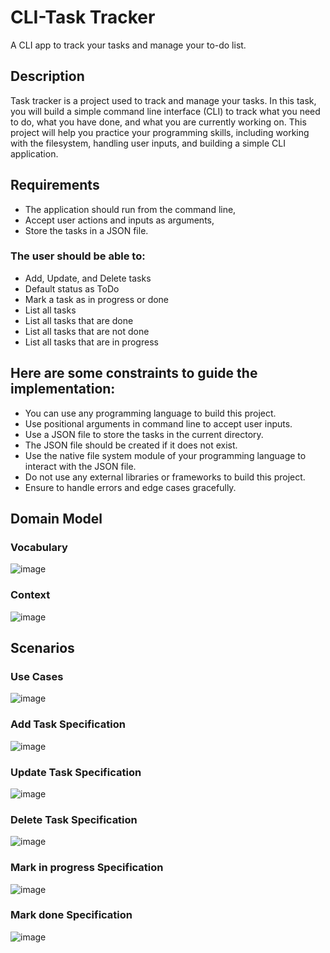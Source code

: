 # CLI-Task Tracker
A CLI app to track your tasks and manage your to-do list.
## Description
Task tracker is a project used to track and manage your tasks. In this task, you will build a simple command line interface (CLI) to track what you need to do, what you have done, and what you are currently working on. This project will help you practice your programming skills, including working with the filesystem, handling user inputs, and building a simple CLI application.

## Requirements
- The application should run from the command line, 
- Accept user actions and inputs as arguments,
- Store the tasks in a JSON file. 

### The user should be able to:
- Add, Update, and Delete tasks
- Default status as ToDo
- Mark a task as in progress or done
- List all tasks
- List all tasks that are done
- List all tasks that are not done
- List all tasks that are in progress

## Here are some constraints to guide the implementation:
- You can use any programming language to build this project.
- Use positional arguments in command line to accept user inputs.
- Use a JSON file to store the tasks in the current directory.
- The JSON file should be created if it does not exist.
- Use the native file system module of your programming language to interact with the JSON file.
- Do not use any external libraries or frameworks to build this project.
- Ensure to handle errors and edge cases gracefully.

## Domain Model
### Vocabulary
![image](https://github.com/user-attachments/assets/0f491d99-d35e-4505-a8d3-7ed2332076df)

### Context
![image](https://github.com/user-attachments/assets/b8328cac-f765-41ef-a692-915b119a4175)

## Scenarios
### Use Cases
![image](https://github.com/user-attachments/assets/d1702d30-2035-4dff-b775-abd4f6cd5385)

### Add Task Specification
![image](https://github.com/user-attachments/assets/93032f11-579f-4346-a6c3-b68da9fce247)

### Update Task Specification
![image](https://github.com/user-attachments/assets/a4bb1d24-1c0b-4807-b5b2-dcd92b9027ef)

### Delete Task Specification
![image](https://github.com/user-attachments/assets/460c7452-8250-4fe7-a245-c4e82d16296c)

### Mark in progress Specification
![image](https://github.com/user-attachments/assets/187259f3-135d-4fd2-a2af-151dee0c0dd8)

### Mark done Specification
![image](https://github.com/user-attachments/assets/2679b806-082f-4242-b9f6-ea471ff37c1e)
